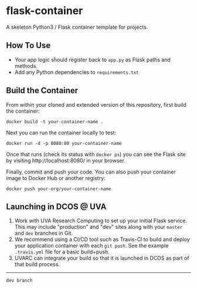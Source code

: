 # flask-container

A skeleton Python3 / Flask container template for projects.

## How To Use

- Your app logic should register back to `app.py` as Flask paths and methods.
- Add any Python dependencies to `requirements.txt`

## Build the Container

From within your cloned and extended version of this repository, first build the container:

```
docker build -t your-container-name .
```

Next you can run the container locally to test:

```
docker run -d -p 8080:80 your-container-name
```

Once that runs (check its status with `docker ps`) you can see the Flask site by visiting http://localhost:8080/ in your browser.

Finally, commit and push your code. You can also push your container image to Docker Hub or another registry:

```
docker push your-org/your-container-name
```

## Launching in DCOS @ UVA

1. Work with UVA Research Computing to set up your initial Flask service. This may include "production" and "dev" sites along with your `master` and `dev` branches in Git.
2. We recommend using a CI/CD tool such as Travis-CI to build and deploy your application container with each `git push`. See the example `.travis.yml` file for a basic build+push.
3. UVARC can integrate your build so that it is launched in DCOS as part of that build process.

- - -
`dev branch`
